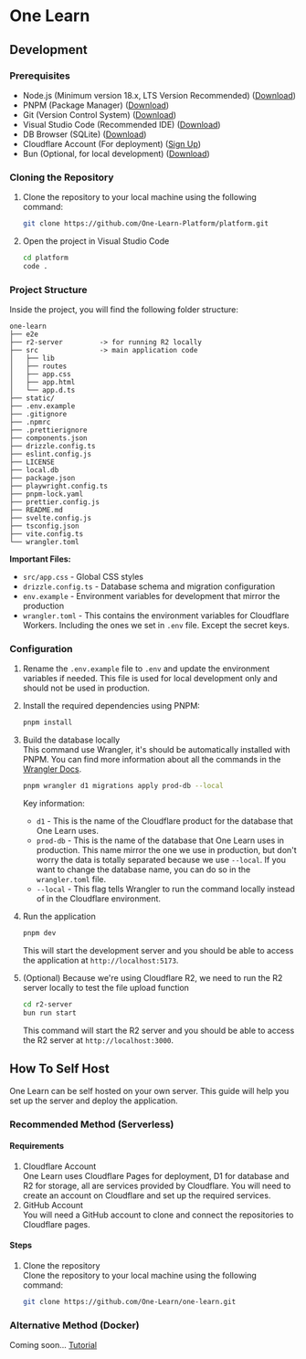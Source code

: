# One Learn

## Development

### Prerequisites

- Node.js (Minimum version 18.x, LTS Version Recommended) ([Download](https://nodejs.org/en/download/))
- PNPM (Package Manager) ([Download](https://pnpm.io/installation))
- Git (Version Control System) ([Download](https://git-scm.com/downloads))
- Visual Studio Code (Recommended IDE) ([Download](https://code.visualstudio.com/Download))
- DB Browser (SQLite) ([Download](https://sqlitebrowser.org/))
- Cloudflare Account (For deployment) ([Sign Up](https://dash.cloudflare.com/sign-up))
- Bun (Optional, for local development) ([Download](https://bun.sh/))

### Cloning the Repository

1. Clone the repository to your local machine using the following command:

   ```bash
   git clone https://github.com/One-Learn-Platform/platform.git
   ```

2. Open the project in Visual Studio Code

   ```bash
   cd platform
   code .
   ```

### Project Structure

Inside the project, you will find the following folder structure:

```text
one-learn
├── e2e
├── r2-server         -> for running R2 locally
├── src               -> main application code
│   ├── lib
│   ├── routes
│   ├── app.css
│   ├── app.html
│   └── app.d.ts
├── static/
├── .env.example
├── .gitignore
├── .npmrc
├── .prettierignore
├── components.json
├── drizzle.config.ts
├── eslint.config.js
├── LICENSE
├── local.db
├── package.json
├── playwright.config.ts
├── pnpm-lock.yaml
├── prettier.config.js
├── README.md
├── svelte.config.js
├── tsconfig.json
├── vite.config.ts
└── wrangler.toml
```

**Important Files:**

- `src/app.css` - Global CSS styles
- `drizzle.config.ts` - Database schema and migration configuration
- `env.example` - Environment variables for development that mirror the production
- `wrangler.toml` - This contains the environment variables for Cloudflare Workers. Including the ones we set in `.env` file. Except the secret keys.

### Configuration

1. Rename the `.env.example` file to `.env` and update the environment variables if needed. This file is used for local development only and should not be used in production.
2. Install the required dependencies using PNPM:

   ```bash
   pnpm install
   ```

3. Build the database locally\
   This command use Wrangler, it's should be automatically installed with PNPM. You can find more information about all the commands in the [Wrangler Docs](https://developers.cloudflare.com/workers/wrangler/commands/).

   ```bash
   pnpm wrangler d1 migrations apply prod-db --local
   ```

   Key information:
   - `d1` - This is the name of the Cloudflare product for the database that One Learn uses.
   - `prod-db` - This is the name of the database that One Learn uses in production. This name mirror the one we use in production, but don't worry the data is totally separated because we use `--local`. If you want to change the database name, you can do so in the `wrangler.toml` file.
   - `--local` - This flag tells Wrangler to run the command locally instead of in the Cloudflare environment.

4. Run the application

   ```bash
   pnpm dev
   ```

   This will start the development server and you should be able to access the application at `http://localhost:5173`.

5. (Optional) Because we're using Cloudflare R2, we need to run the R2 server locally to test the file upload function

   ```bash
   cd r2-server
   bun run start
   ```

   This command will start the R2 server and you should be able to access the R2 server at `http://localhost:3000`.

## How To Self Host

One Learn can be self hosted on your own server. This guide will help you set up the server and deploy the application.

### Recommended Method (Serverless)

#### Requirements

1. Cloudflare Account\
   One Learn uses Cloudflare Pages for deployment, D1 for database and R2 for storage, all are services provided by Cloudflare. You will need to create an account on Cloudflare and set up the required services.
2. GitHub Account\
   You will need a GitHub account to clone and connect the repositories to Cloudflare pages.

#### Steps

1. Clone the repository\
   Clone the repository to your local machine using the following command:

   ```bash
   git clone https://github.com/One-Learn/one-learn.git
   ```

### Alternative Method (Docker)

Coming soon...
[Tutorial](https://www.sveltesociety.dev/recipes/publishing-and-deploying/dockerize-a-svelte-app)
